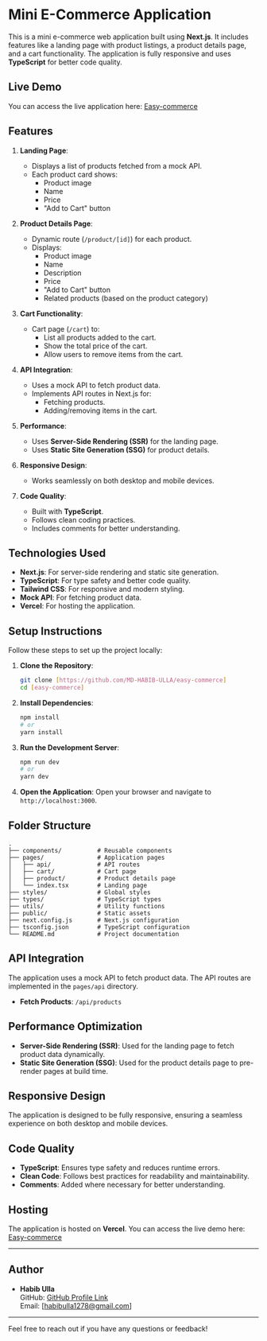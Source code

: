 

# Mini E-Commerce Application

This is a mini e-commerce web application built using **Next.js**. It includes features like a landing page with product listings, a product details page, and a cart functionality. The application is fully responsive and uses **TypeScript** for better code quality.

## Live Demo

You can access the live application here: [Easy-commerce]([https://easy-commerce-ten.vercel.app/])

## Features

1. **Landing Page**:
   - Displays a list of products fetched from a mock API.
   - Each product card shows:
     - Product image
     - Name
     - Price
     - "Add to Cart" button

2. **Product Details Page**:
   - Dynamic route (`/product/[id]`) for each product.
   - Displays:
     - Product image
     - Name
     - Description
     - Price
     - "Add to Cart" button
     - Related products (based on the product category)

3. **Cart Functionality**:
   - Cart page (`/cart`) to:
     - List all products added to the cart.
     - Show the total price of the cart.
     - Allow users to remove items from the cart.

4. **API Integration**:
   - Uses a mock API to fetch product data.
   - Implements API routes in Next.js for:
     - Fetching products.
     - Adding/removing items in the cart.

5. **Performance**:
   - Uses **Server-Side Rendering (SSR)** for the landing page.
   - Uses **Static Site Generation (SSG)** for product details.

6. **Responsive Design**:
   - Works seamlessly on both desktop and mobile devices.

7. **Code Quality**:
   - Built with **TypeScript**.
   - Follows clean coding practices.
   - Includes comments for better understanding.

## Technologies Used

- **Next.js**: For server-side rendering and static site generation.
- **TypeScript**: For type safety and better code quality.
- **Tailwind CSS**: For responsive and modern styling.
- **Mock API**: For fetching product data.
- **Vercel**: For hosting the application.

## Setup Instructions

Follow these steps to set up the project locally:

1. **Clone the Repository**:
   ```bash
   git clone [https://github.com/MD-HABIB-ULLA/easy-commerce]
   cd [easy-commerce]
   ```

2. **Install Dependencies**:
   ```bash
   npm install
   # or
   yarn install
   ```

3. **Run the Development Server**:
   ```bash
   npm run dev
   # or
   yarn dev
   ```

4. **Open the Application**:
   Open your browser and navigate to `http://localhost:3000`.

## Folder Structure

```
.
├── components/          # Reusable components
├── pages/               # Application pages
│   ├── api/             # API routes
│   ├── cart/            # Cart page
│   ├── product/         # Product details page
│   └── index.tsx        # Landing page
├── styles/              # Global styles
├── types/               # TypeScript types
├── utils/               # Utility functions
├── public/              # Static assets
├── next.config.js       # Next.js configuration
├── tsconfig.json        # TypeScript configuration
└── README.md            # Project documentation
```

## API Integration

The application uses a mock API to fetch product data. The API routes are implemented in the `pages/api` directory.

- **Fetch Products**: `/api/products`


## Performance Optimization

- **Server-Side Rendering (SSR)**: Used for the landing page to fetch product data dynamically.
- **Static Site Generation (SSG)**: Used for the product details page to pre-render pages at build time.

## Responsive Design

The application is designed to be fully responsive, ensuring a seamless experience on both desktop and mobile devices.

## Code Quality

- **TypeScript**: Ensures type safety and reduces runtime errors.
- **Clean Code**: Follows best practices for readability and maintainability.
- **Comments**: Added where necessary for better understanding.

## Hosting

The application is hosted on **Vercel**. You can access the live demo here: [Easy-commerce]([https://easy-commerce-ten.vercel.app/])

---

## Author

- **Habib Ulla**  
  GitHub: [GitHub Profile Link]([https://github.com/MD-HABIB-ULLA?tab=repositories])  
  Email: [habibulla1278@gmail.com]

---

Feel free to reach out if you have any questions or feedback!

